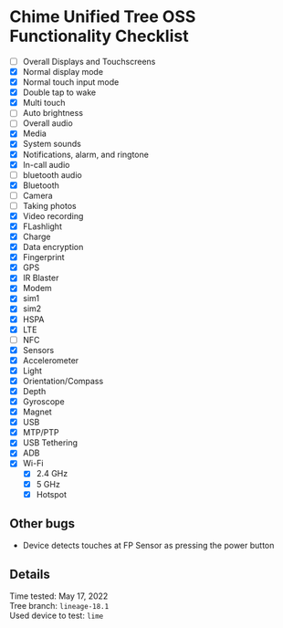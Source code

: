 # Chime Unified Tree OSS Functionality Checklist

 * [ ]  Overall Displays and Touchscreens
   * [X]  Normal display mode
   * [X]  Normal touch input mode
   * [X]  Double tap to wake
   * [X]  Multi touch
   * [ ]  Auto brightness
 * [ ]  Overall audio
   * [X]  Media
   * [X]  System sounds
   * [X]  Notifications, alarm, and ringtone
   * [X]  In-call audio
   * [ ]  bluetooth audio
 * [X]  Bluetooth
 * [ ]  Camera
   * [ ]  Taking photos
   * [X]  Video recording
   * [X]  FLashlight
 * [X]  Charge
 * [X]  Data encryption
 * [X]  Fingerprint
 * [X]  GPS
 * [X]  IR Blaster
 * [X]  Modem
   * [x]  sim1
   * [X]  sim2
   * [X]  HSPA
   * [x]  LTE
 * [ ]  NFC
 * [X]  Sensors
   * [X]  Accelerometer
   * [X]  Light
   * [X]  Orientation/Compass
   * [X]  Depth
   * [X]  Gyroscope
   * [X]  Magnet
 * [x]  USB
   * [X]  MTP/PTP
   * [X]  USB Tethering
   * [X]  ADB
* [X]  Wi-Fi
   * [X]  2.4 GHz
   * [X]  5 GHz
   * [X]  Hotspot

## Other bugs

- Device detects touches at FP Sensor as pressing the power button

## Details

Time tested: May 17, 2022  
Tree branch: ```lineage-18.1```  
Used device to test: ```lime```
